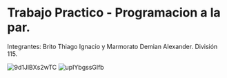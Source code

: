 # Trabajo Practico - Programacion a la par.
Integrantes: Brito Thiago Ignacio y Marmorato Demian Alexander.
División 115.

![9d1JlBXs2wTC](https://github.com/user-attachments/assets/ea69908d-cd5a-4efc-9539-f79809edd107)
![upIYbgssGlfb](https://github.com/user-attachments/assets/af7ec2e1-2f45-4f36-867b-602b0020b453)
